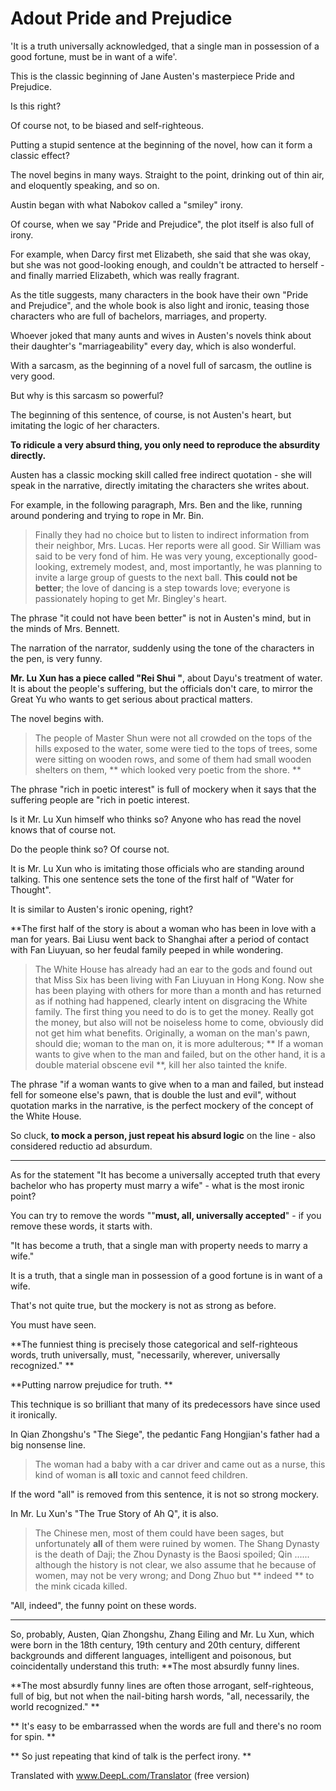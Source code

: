 # Adout Pride and Prejudice

'It is a truth universally acknowledged, that a single man in possession of a good fortune, must be in want of a wife'.

This is the classic beginning of Jane Austen's masterpiece Pride and Prejudice.

Is this right?

Of course not, to be biased and self-righteous.

Putting a stupid sentence at the beginning of the novel, how can it form a classic effect?

The novel begins in many ways. Straight to the point, drinking out of thin air, and eloquently speaking, and so on.

Austin began with what Nabokov called a "smiley" irony.

Of course, when we say "Pride and Prejudice", the plot itself is also full of irony.

For example, when Darcy first met Elizabeth, she said that she was okay, but she was not good-looking enough, and couldn't be attracted to herself - and finally married Elizabeth, which was really fragrant.

As the title suggests, many characters in the book have their own "Pride and Prejudice", and the whole book is also light and ironic, teasing those characters who are full of bachelors, marriages, and property.

Whoever joked that many aunts and wives in Austen's novels think about their daughter's "marriageability" every day, which is also wonderful.

With a sarcasm, as the beginning of a novel full of sarcasm, the outline is very good.

But why is this sarcasm so powerful?

The beginning of this sentence, of course, is not Austen's heart, but imitating the logic of her characters.

**To ridicule a very absurd thing, you only need to reproduce the absurdity directly.**

Austen has a classic mocking skill called free indirect quotation - she will speak in the narrative, directly imitating the characters she writes about.

For example, in the following paragraph, Mrs. Ben and the like, running around pondering and trying to rope in Mr. Bin.

> Finally they had no choice but to listen to indirect information from their neighbor, Mrs. Lucas. Her reports were all good. Sir William was said to be very fond of him. He was very young, exceptionally good-looking, extremely modest, and, most importantly, he was planning to invite a large group of guests to the next ball. **This could not be better**; the love of dancing is a step towards love; everyone is passionately hoping to get Mr. Bingley's heart.

The phrase "it could not have been better" is not in Austen's mind, but in the minds of Mrs. Bennett.

The narration of the narrator, suddenly using the tone of the characters in the pen, is very funny.

**Mr. Lu Xun has a piece called "Rei Shui "**, about Dayu's treatment of water. It is about the people's suffering, but the officials don't care, to mirror the Great Yu who wants to get serious about practical matters.

The novel begins with.

> The people of Master Shun were not all crowded on the tops of the hills exposed to the water, some were tied to the tops of trees, some were sitting on wooden rows, and some of them had small wooden shelters on them, ** which looked very poetic from the shore. **

The phrase "rich in poetic interest" is full of mockery when it says that the suffering people are "rich in poetic interest.

Is it Mr. Lu Xun himself who thinks so? Anyone who has read the novel knows that of course not.

Do the people think so? Of course not.

It is Mr. Lu Xun who is imitating those officials who are standing around talking. This one sentence sets the tone of the first half of "Water for Thought".

It is similar to Austen's ironic opening, right?

**The first half of the story is about a woman who has been in love with a man for years. Bai Liusu went back to Shanghai after a period of contact with Fan Liuyuan, so her feudal family peeped in while wondering.

> The White House has already had an ear to the gods and found out that Miss Six has been living with Fan Liuyuan in Hong Kong. Now she has been playing with others for more than a month and has returned as if nothing had happened, clearly intent on disgracing the White family. The first thing you need to do is to get the money. Really got the money, but also will not be noiseless home to come, obviously did not get him what benefits. Originally, a woman on the man's pawn, should die; woman to the man on, it is more adulterous; ** If a woman wants to give when to the man and failed, but on the other hand, it is a double material obscene evil **, kill her also tainted the knife.

The phrase "if a woman wants to give when to a man and failed, but instead fell for someone else's pawn, that is double the lust and evil", without quotation marks in the narrative, is the perfect mockery of the concept of the White House.

So cluck, **to mock a person, just repeat his absurd logic** on the line - also considered reductio ad absurdum.

------

As for the statement "It has become a universally accepted truth that every bachelor who has property must marry a wife" - what is the most ironic point?

You can try to remove the words ""**must, all, universally accepted**" - if you remove these words, it starts with.

"It has become a truth, that a single man with property needs to marry a wife."

It is a truth, that a single man in possession of a good fortune is in want of a wife.

That's not quite true, but the mockery is not as strong as before.

You must have seen.

**The funniest thing is precisely those categorical and self-righteous words, truth universally, must, "necessarily, wherever, universally recognized." **

**Putting narrow prejudice for truth. **

This technique is so brilliant that many of its predecessors have since used it ironically.

In Qian Zhongshu's "The Siege", the pedantic Fang Hongjian's father had a big nonsense line.

> The woman had a baby with a car driver and came out as a nurse, this kind of woman is **all** toxic and cannot feed children.

If the word "all" is removed from this sentence, it is not so strong mockery.

In Mr. Lu Xun's "The True Story of Ah Q", it is also.

> The Chinese men, most of them could have been sages, but unfortunately **all** of them were ruined by women. The Shang Dynasty is the death of Daji; the Zhou Dynasty is the Baosi spoiled; Qin ...... although the history is not clear, we also assume that he because of women, may not be very wrong; and Dong Zhuo but ** indeed ** to the mink cicada killed.

"All, indeed", the funny point on these words.

------

So, probably, Austen, Qian Zhongshu, Zhang Eiling and Mr. Lu Xun, which were born in the 18th century, 19th century and 20th century, different backgrounds and different languages, intelligent and poisonous, but coincidentally understand this truth: **The most absurdly funny lines.

**The most absurdly funny lines are often those arrogant, self-righteous, full of big, but not when the nail-biting harsh words, "all, necessarily, the world recognized." **

** It's easy to be embarrassed when the words are full and there's no room for spin. **

** So just repeating that kind of talk is the perfect irony. **

Translated with www.DeepL.com/Translator (free version)